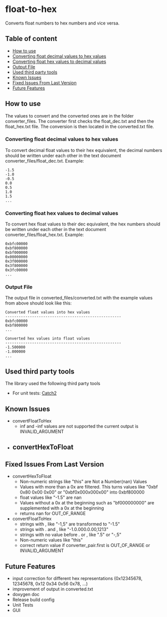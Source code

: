 # float-to-hex
Converts float numbers to hex numbers and vice versa.

## Table of content
* [How to use](#how-to-use)
* [Converting float decimal values to hex values](#converting-float-decimal-values-to-hex-values)
* [Converting float hex values to decimal values](#converting-float-hex-values-to-decimal-values)
* [Output File](#output-file)
* [Used third party tools](#used-third-party-tools)
* [Known Issues](#known-issues) 
* [Fixed Issues From Last Version](#fixed-issues-from-last-version)
* [Future Features](#future-features)

## How to use
The values to convert and the converted ones are in the folder converter_files.
The converter first checks the float_dec.txt and then the float_hex.txt file. The conversion is then located in 
the converted.txt file.

### Converting float decimal values to hex values
To convert decimal float values to their hex equivalent, the decimal numbers should be written under each other 
in the text document converter_files/float_dec.txt. Example:
```Text
-1.5
-1.0
-0.5
0.0
0.5
1.0
1.5
...
```

### Converting float hex values to decimal values
To convert hex float values to their dec equivalent, the hex numbers should be written under each other in the 
text document converter_files/float_hex.txt. Example:
```Text
0xbfc00000
0xbf800000
0xbf000000
0x00000000
0x3f000000
0x3f800000
0x3fc00000
...
```

### Output File
The output file in converted_files/converted.txt with the example values from above should look like this:
```Text
Converted float values into hex values
----------------------------------------------------
0xbfc00000
0xbf800000
...

Converted hex values into float values
----------------------------------------------------
-1.500000
-1.000000
...
```

## Used third party tools
The library used the following third party tools
- For unit tests: [Catch2](https://github.com/catchorg/Catch2)

## Known Issues
- convertFloatToHex
  - inf and -inf values are not supported the current output is INVALID_ARGUMENT
- convertHexToFloat
  - 

## Fixed Issues From Last Version
- convertHexToFloat
  - Non-numeric strings like "this" are Not a Number(nan) Values
  - Values with more than a 0x are filtered. This turns values like "0xbf 0x80 0x00 0x00" or "0xbf0x000x000x00" 
into 0xbf800000
  - float values like "-1.5" are nan
  - Values without a 0x at the beginning such as "bf000000000" are supplemented with a 0x at the beginning 
  - returns nan for OUT_OF_RANGE
- convertFloatToHex
  - strings with , like "-1,5" are transformed to "-1.5"
  - strings with . and , like "-1.0.000.0.00,1213"
  - strings with no value before . or , like ".5" or "-,5"
  - Non-numeric values like "this"
  - correct return value if converter_pair.first is OUT_OF_RANGE or INVALID_ARGUMENT

## Future Features

- input correction for different hex representations (0x12345678, 12345678, 0x12 0x34 0x56 0x78, ...)
- improvement of output in converted.txt
- doxygen doc
- Release build config
- Unit Tests
- GUI

